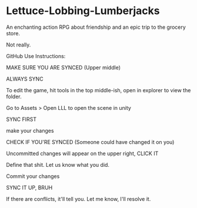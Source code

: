 Lettuce-Lobbing-Lumberjacks
===========================

An enchanting action RPG about friendship and an epic trip to the grocery store.

Not really.

GitHub Use Instructions:


MAKE SURE YOU ARE SYNCED (Upper middle)

ALWAYS SYNC

To edit the game, hit tools in the top middle-ish, open in explorer to view the folder.

Go to Assets > Open LLL to open the scene in unity

SYNC FIRST

make your changes

CHECK IF YOU'RE SYNCED (Someone could have changed it on you)

Uncommitted changes will appear on the upper right, CLICK IT

Define that shit. Let us know what you did.

Commit your changes

SYNC IT UP, BRUH

If there are conflicts, it'll tell you. Let me know, I'll resolve it.